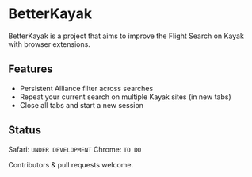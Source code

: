 BetterKayak
===========
BetterKayak is a project that aims to improve the Flight Search on Kayak with browser extensions.

Features
--------
- Persistent Alliance filter across searches
- Repeat your current search on multiple Kayak sites (in new tabs)
- Close all tabs and start a new session

Status
------
Safari: `UNDER DEVELOPMENT`
Chrome: `TO DO`

Contributors & pull requests welcome.
